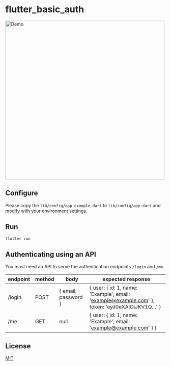 # flutter_basic_auth
<img src="flutter_basic_auth_demo.gif" alt="Demo" height="500">

## Configure
Please copy the `lib/config/app.example.dart` to `lib/config/app.dart` and modify with your environment settings.

## Run
```bash
flutter run
```

## Authenticating using an API
You must need an API to serve the authentication endpoints `/login` and `/me`.

| endpoint | method | body                | expected response                                                                                                 |
|----------|--------|---------------------|-------------------------------------------------------------------------------------------------------------------|
| /login   | POST   | { email, password } | {   user: {     id: 1,     name: 'Example',     email: 'example@example.com'   },   token: 'eyJ0eXAiOiJKV1Q...' } |
| /me      | GET    | null                | {   user: {     id: 1,     name: 'Example',     email: 'example@example.com'   } }                                |

## License
[MIT](LICENSE)
